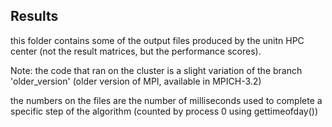 ## Results

this folder contains some of the output files produced by the unitn HPC center (not the result matrices, but the performance scores).

Note: the code that ran on the cluster is a slight variation of the branch 'older_version' (older version of MPI, available in MPICH-3.2)

the numbers on the files are the number of milliseconds used to complete a specific step of the algorithm (counted by process 0 using gettimeofday())
